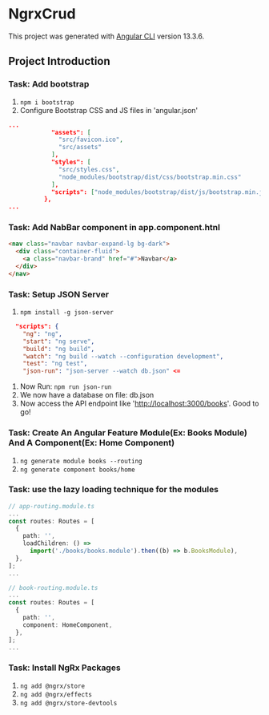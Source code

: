 # NgrxCrud

This project was generated with [Angular CLI](https://github.com/angular/angular-cli) version 13.3.6.

## Project Introduction

### Task: Add bootstrap

1. `npm i bootstrap`
2. Configure Bootstrap CSS and JS files in 'angular.json'

```json
...
            "assets": [
              "src/favicon.ico",
              "src/assets"
            ],
            "styles": [
              "src/styles.css",
              "node_modules/bootstrap/dist/css/bootstrap.min.css"
            ],
            "scripts": ["node_modules/bootstrap/dist/js/bootstrap.min.js"]
          },
...
```

### Task: Add NabBar component in app.component.htnl

```html
<nav class="navbar navbar-expand-lg bg-dark">
  <div class="container-fluid">
    <a class="navbar-brand" href="#">Navbar</a>
  </div>
</nav>
```

### Task: Setup JSON Server

1. `npm install -g json-server`

```json
  "scripts": {
    "ng": "ng",
    "start": "ng serve",
    "build": "ng build",
    "watch": "ng build --watch --configuration development",
    "test": "ng test",
    "json-run": "json-server --watch db.json" <=
```

1. Now Run: `npm run json-run`
2. We now have a database on file: db.json
3. Now access the API endpoint like '<http://localhost:3000/books>'. Good to go!

### Task: Create An Angular Feature Module(Ex: Books Module) And A Component(Ex: Home Component)

1. `ng generate module books --routing`
2. `ng generate component books/home`

### Task: use the lazy loading technique for the modules

```typescript
// app-routing.module.ts
...
const routes: Routes = [
  {
    path: '',
    loadChildren: () =>
      import('./books/books.module').then((b) => b.BooksModule),
  },
];
...
```

```typescript
// book-routing.module.ts
...
const routes: Routes = [
  {
    path: '',
    component: HomeComponent,
  },
];
...
````

### Task: Install NgRx Packages

1. `ng add @ngrx/store`
2. `ng add @ngrx/effects`
3. `ng add @ngrx/store-devtools`
